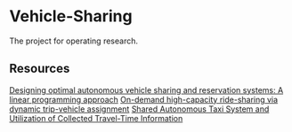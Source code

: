 # Vehicle-Sharing
The project for operating research.

## Resources
[Designing optimal autonomous vehicle sharing and reservation systems: A linear programming approach](https://www.sciencedirect.com/science/article/pii/S0968090X17302322?casa_token=jjseGP72pYAAAAAA:kXwFtWkj0CzlnhZvTzHuJ03hc2j4h-JgGh3Grc_laNBF_2r-m2Rf-S-iZQBNZ-THtNiiMoIvq_Pq)
[On-demand high-capacity ride-sharing via dynamic trip-vehicle assignment](https://www.pnas.org/doi/abs/10.1073/pnas.1611675114)
[Shared Autonomous Taxi System and Utilization of Collected Travel-Time Information](https://www.hindawi.com/journals/jat/2018/8919721/)
